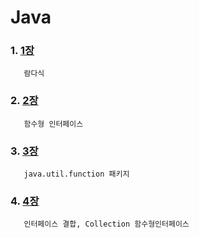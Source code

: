 # Java

### 1. [1장](https://github.com/kps990515/Spring/tree/main/%EC%9E%90%EB%B0%94/%EB%9E%8C%EB%8B%A4%EC%8B%9D)
       람다식

### 2. [2장](https://github.com/kps990515/Spring/tree/main/%EC%9E%90%EB%B0%94/%ED%95%A8%EC%88%98%ED%98%95%20%EC%9D%B8%ED%84%B0%ED%8E%98%EC%9D%B4%EC%8A%A4)
       함수형 인터페이스

### 3. [3장](https://github.com/kps990515/Spring/tree/main/%EC%9E%90%EB%B0%94/javaUtilFunction)
       java.util.function 패키지

### 4. [4장](https://github.com/kps990515/Spring/tree/main/%EC%9E%90%EB%B0%94/predicate%EA%B2%B0%ED%95%A9)
       인터페이스 결합, Collection 함수형인터페이스